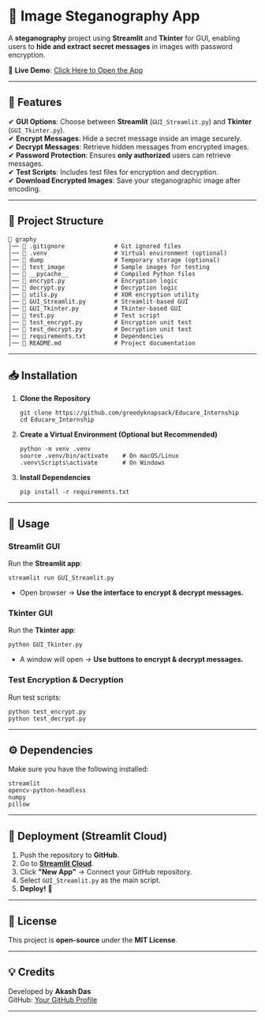 # **🔐 Image Steganography App**  

A **steganography** project using **Streamlit** and **Tkinter** for GUI, enabling users to **hide and extract secret messages** in images with password encryption.


🚀 **Live Demo**: [Click Here to Open the App](https://steganography-2kbidmxbgmrqmmpnu3i9sb.streamlit.app/)  

---

## **📌 Features**  
✔ **GUI Options**: Choose between **Streamlit** (`GUI_Streamlit.py`) and **Tkinter** (`GUI_Tkinter.py`).  
✔ **Encrypt Messages**: Hide a secret message inside an image securely.  
✔ **Decrypt Messages**: Retrieve hidden messages from encrypted images.  
✔ **Password Protection**: Ensures **only authorized** users can retrieve messages.  
✔ **Test Scripts**: Includes test files for encryption and decryption.  
✔ **Download Encrypted Images**: Save your steganographic image after encoding.  

---

## **📂 Project Structure**  
```
📁 graphy
│── 📄 .gitignore              # Git ignored files
│── 📁 .venv                   # Virtual environment (optional)
│── 📁 dump                    # Temporary storage (optional)
│── 📁 test_image              # Sample images for testing
│── 📁 __pycache__             # Compiled Python files
│── 📄 encrypt.py              # Encryption logic
│── 📄 decrypt.py              # Decryption logic
│── 📄 utils.py                # XOR encryption utility
│── 📄 GUI_Streamlit.py        # Streamlit-based GUI
│── 📄 GUI_Tkinter.py          # Tkinter-based GUI
│── 📄 test.py                 # Test script
│── 📄 test_encrypt.py         # Encryption unit test
│── 📄 test_decrypt.py         # Decryption unit test
│── 📄 requirements.txt        # Dependencies
│── 📄 README.md               # Project documentation
```

---

## **📥 Installation**  
1. **Clone the Repository**  
   ```
   git clone https://github.com/greedyknapsack/Educare_Internship
   cd Educare_Internship
   ```

2. **Create a Virtual Environment (Optional but Recommended)**  
   ```
   python -m venv .venv
   source .venv/bin/activate    # On macOS/Linux
   .venv\Scripts\activate       # On Windows
   ```

3. **Install Dependencies**  
   ```
   pip install -r requirements.txt
   ```

---

## **🚀 Usage**  

### **Streamlit GUI**  
Run the **Streamlit app**:  
```
streamlit run GUI_Streamlit.py
```
- Open browser → **Use the interface to encrypt & decrypt messages.**

### **Tkinter GUI**  
Run the **Tkinter app**:  
```
python GUI_Tkinter.py
```
- A window will open → **Use buttons to encrypt & decrypt messages.**

### **Test Encryption & Decryption**  
Run test scripts:  
```
python test_encrypt.py
python test_decrypt.py
```

---

## **⚙ Dependencies**  
Make sure you have the following installed:
```
streamlit
opencv-python-headless
numpy
pillow
```

---

## **🔧 Deployment (Streamlit Cloud)**  
1. Push the repository to **GitHub**.  
2. Go to **[Streamlit Cloud](https://streamlit.io/cloud)**.  
3. Click **"New App"** → Connect your GitHub repository.  
4. Select `GUI_Streamlit.py` as the main script.  
5. **Deploy!** 🚀  

---

## **📜 License**  
This project is **open-source** under the **MIT License**.

---

## **💡 Credits**  
Developed by **Akash Das**  
GitHub: [Your GitHub Profile](https://github.com/greedyknapsack/Educare_Internship)  

---
